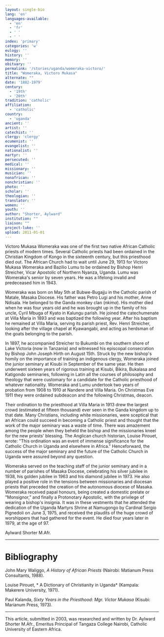 ```yaml
---
layout: single-bio
lang: 'en'
languages-available:
  - 'en'
  - 'fr'
  - ' '
  - ' '
index: 'primary'
categories: 'w'
eulogy: ''
history: ''
memory: ''
obituary: ''
permalink: '/stories/uganda/womeraka-victoro/'
title: "Womeraka, Victoro Mukasa"
alternate: ""
date: '1882-1979'
century:
  - '19th'
  - '20th'
tradition: 'catholic'
affiliation:
  - 'catholic'
country:
  - 'uganda'
ancient: ''
artist: ''
catechist: ''
clergy: 'clergy'
ecumenist: ''
evangelist: ''
nationalist: ''
martyr: ''
persecuted: ''
medical: ''
missionary: ''
musician: ''
nonafrican: ''
nonchristian: ''
photo: ''
scholar: ''
theologian: ''
translator: ''
women: ''
youth: ''
author: "Shorter, Aylward"
institution: ""
liaison: ""
project-luke: ''
upload: 2011-01-01
---
```




Victoro Mukasa Womeraka was one of the first two native African Catholic priests of modern times. Several Catholic priests had been ordained in the Christian Kingdom of  Kongo in the sixteenth century, but this priesthood died out. The African Church had to wait until June 29, 1913 for Victoro Mukasa Womeraka and Bazilio Lumu to be ordained  by Bishop Henri Streicher, Vicar Apostolic of Northern Nyanza, Uganda. Lumu was Womeraka's senior by seven years. He was a lifelong invalid and predeceased him in 1943.

Womeraka was born on May 5th at Bubwe-Bugajju in the Catholic parish of Matale, Masaka Diocese. His father was Petro Lugi and his mother, Anne Ndisala. He belonged to the Ganda monkey clan (*nkima*).  His mother died when he was four years old and he was brought up in the family of his uncle, Cyril Mbuga of Kyato in Kalungu parish. He joined the catechumenate at Villa Maria in 1893 and was baptized the following year. After his baptism he remained at Villa Maria, serving its parish priest, Rev. Henri Streicher, looking after the village chapel at Kyawangabi, and acting as herdsman of the goats belonging to the parish.

In 1897, he accompanied Streicher to Bukumbi on the southern shore of Lake Victoria (now in Tanzania) and witnessed his episcopal consecration by Bishop John Joseph Hirth on August 15th. Struck by the new bishop's homily on the importance of training an indigenous clergy, Womeraka joined the junior seminary at Kisubi in September of the same year. He then underwent sixteen years of  rigorous training at Kisubi, Bikira, Bukalasa and Katigondo seminaries, following in Latin all the courses of philosophy and theology that were customary for a  candidate for the Catholic priesthood of whatever nationality. Womeraka and Lumu undertook two years of  probation from 1908 to 1910 at Nandere and Villa Maria. On Christmas Eve 1911 they were ordained subdeacon and the following Christmas, deacon.

Their ordination to the priesthood at Villa Maria in 1913 drew the largest crowd (estimated at fifteen thousand) ever seen in the Ganda kingdom up to that date. Many Christians, including white missionaries, were sceptical that an African could succeed in becoming a Catholic priest and thought that the work of the major seminary was a waste of time. There was amazement among the people when they beheld the bishop and the missionaries kneel for the new priests' blessing. The Anglican church historian, Louise Pirouet, wrote: "This ordination was an event of immense significance for the Catholic Church in Uganda and elsewhere in Africa." Henceforward, the success of the major seminary and the future of  the Catholic Church in Uganda were assured beyond any question.

Womeraka served on the teaching staff of the junior seminary and in a number of parishes of Masaka Diocese, celebrating his silver jubilee in 1938, his golden jubilee in 1963 and his diamond jubilee in 1973. He also played a positive role in the tensions between  missionaries and diocesan priests that preceded the creation of the autonomous diocese of Masaka. Womeraka received papal honours, being created a domestic prelate or "Monsignor," and  finally a Protonotary Apostolic, with the privilege of wearing a bishop's insignia. It was in these vestments that he attended the dedication of the Uganda Martyrs Shrine at Namugongo by Cardinal Sergio Pignedoli on June 3, 1975, and received the plaudits of  the huge crowd of worshippers that had gathered for the event. He died four years later in 1979, at the age of 97.

Aylward Shorter M.Afr.

---

# Bibliography

John Mary Waliggo, *A History of  African Priests* (Nairobi: Matianum Press Consultants, 1988).

Louise Pirouet, * A Dictionary of Christianity in Uganda*  (Kampala: Makerere University, 1971).

Paul Kalanda, *Sixty Years in the Priesthood:  Mgr. Victor Mukasa* (Kisubi: Marianum Press, 1973).

---

This article, submitted in 2003, was researched and written by Dr. Aylward Shorter M.Afr., Emeritus Principal of Tangaza College Nairobi, Catholic University of Eastern Africa.

